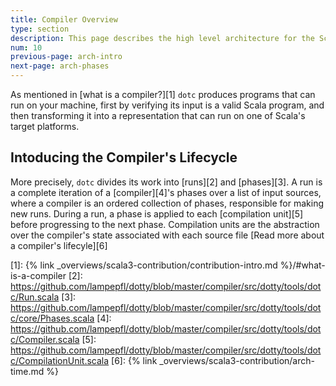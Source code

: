 ```yaml
---
title: Compiler Overview
type: section
description: This page describes the high level architecture for the Scala 3 compiler.
num: 10
previous-page: arch-intro
next-page: arch-phases
---
```


As mentioned in [what is a compiler?][1] `dotc` produces programs that can run on your machine,
first by verifying its input is a valid Scala program, and then transforming it into a
representation that can run on one of Scala's target platforms.

## Intoducing the Compiler's Lifecycle

More precisely, `dotc` divides its work into [runs][2] and [phases][3]. A run is a complete iteration
of a [compiler][4]'s phases over a list of input sources, where a compiler is an ordered collection of phases, responsible for making new runs. During a run, a phase is applied to each [compilation unit][5] before progressing to the next phase. Compilation units are the abstraction over the compiler's state associated with each source file [Read more about a compiler's lifecyle][6]

[1]: {% link _overviews/scala3-contribution/contribution-intro.md %}/#what-is-a-compiler
[2]: https://github.com/lampepfl/dotty/blob/master/compiler/src/dotty/tools/dotc/Run.scala
[3]: https://github.com/lampepfl/dotty/blob/master/compiler/src/dotty/tools/dotc/core/Phases.scala
[4]: https://github.com/lampepfl/dotty/blob/master/compiler/src/dotty/tools/dotc/Compiler.scala
[5]: https://github.com/lampepfl/dotty/blob/master/compiler/src/dotty/tools/dotc/CompilationUnit.scala
[6]: {% link _overviews/scala3-contribution/arch-time.md %}

